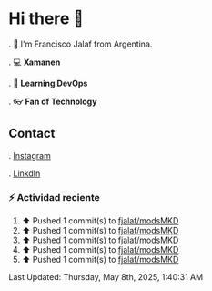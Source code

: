 # Hi there 👋

. :raising_hand: I'm Francisco Jalaf from Argentina.

. :computer: **Xamanen**

. :pencil: **Learning DevOps**

. :eyeglasses: **Fan of Technology**

## Contact

. [Instagram](https://www.instagram.com/francisco.jalaf/)

. [LinkdIn](www.linkedin.com/in/fjalaf)

### :zap: Actividad reciente
<!--RECENT_ACTIVITY:start-->
1. ⬆️ Pushed 1 commit(s) to [fjalaf/modsMKD](https://github.com/fjalaf/modsMKD)<br>
2. ⬆️ Pushed 1 commit(s) to [fjalaf/modsMKD](https://github.com/fjalaf/modsMKD)<br>
3. ⬆️ Pushed 1 commit(s) to [fjalaf/modsMKD](https://github.com/fjalaf/modsMKD)<br>
4. ⬆️ Pushed 1 commit(s) to [fjalaf/modsMKD](https://github.com/fjalaf/modsMKD)<br>
5. ⬆️ Pushed 1 commit(s) to [fjalaf/modsMKD](https://github.com/fjalaf/modsMKD)<br>
<!--RECENT_ACTIVITY:end-->
<!--RECENT_ACTIVITY:last_update-->
Last Updated: Thursday, May 8th, 2025, 1:40:31 AM
<!--RECENT_ACTIVITY:last_update_end-->
